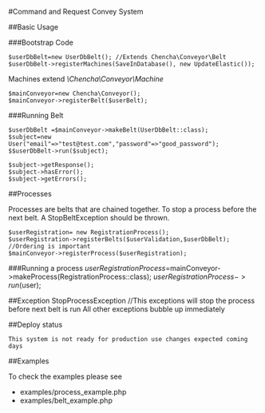 #Command and Request Convey System

##Basic Usage

###Bootstrap Code
    
    $userDbBelt=new UserDbBelt(); //Extends Chencha\Conveyor\Belt
    $userDbBelt->registerMachines(SaveInDatabase(), new UpdateElastic()); 
    
Machines extend *\Chencha\Conveyor\Machine*

    $mainConveyor=new Chencha\Conveyor();
    $mainConveyor->registerBelt($userBelt);
    
  
###Running Belt

    $userDbBelt =$mainConveyor->makeBelt(UserDbBelt::class);
    $subject=new User("email"=>"test@test.com","password"=>"good_password");
    $$userDbBelt->run($subject);
    
    $subject->getResponse();
    $subject->hasError();
    $subject->getErrors();
    
##Processes

Processes are belts that are chained together. 
To stop a process before the next belt. A StopBeltException should be thrown.
    
    $userRegistration= new RegistrationProcess();
    $userRegistration->registerBelts($userValidation,$userDbBelt); //Ordering is important
    $mainConveyor->registerProcess($userRegistration);
    
###Running a process
    $userRegistrationProcess=$mainConveyor->makeProcess(RegistrationProcess::class);
    $userRegistrationProcess->run($user);
     
##Exception
    StopProcessException //This exceptions will stop the process before next belt is run
All other exceptions bubble up immediately
  

##Deploy status

    This system is not ready for production use changes expected coming days
    
##Examples

To check the examples please see

- examples/process_example.php
- examples/belt_example.php
    
 
    
    
    